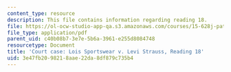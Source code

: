 ```yaml
---
content_type: resource
description: This file contains information regarding reading 18.
file: https://ol-ocw-studio-app-qa.s3.amazonaws.com/courses/15-628j-patents-copyrights-and-the-law-of-intellectual-property-spring-2013/3e47fb2098218aae22da8df879c735b4_MIT15_628JS13_read18.pdf
file_type: application/pdf
parent_uid: c40b08b7-3e7e-5b6a-3961-e255d8084748
resourcetype: Document
title: 'Court case: Lois Sportswear v. Levi Strauss, Reading 18'
uid: 3e47fb20-9821-8aae-22da-8df879c735b4
---
```

